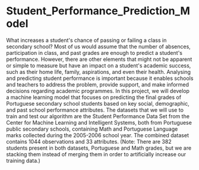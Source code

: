 # Student_Performance_Prediction_Model
What increases a student's chance of passing or failing a class in secondary school? 
Most of us would assume that the number of absences, participation in class, and past grades are enough to predict a student's
performance. However, there are other elements that might not be apparent or simple to measure but have an impact on a student's
academic success, such as their home life, family, aspirations, and even their health.
Analysing and predicting student performance is important because it enables schools and teachers to address the problem, provide
support, and make informed decisions regarding academic programmes.
In this project, we will develop a machine learning model that focuses on predicting the final grades of Portuguese secondary school
students based on key social, demographic, and past school performance attributes. The datasets that we will use to train and test
our algorithm are the Student Performance Data Set from the Center for Machine Learning and Intelligent Systems, both from
Portuguese public secondary schools, containing Math and Portuguese Language marks collected during the 2005-2006 school year.
The combined dataset contains 1044 observations and 33 attributes. (Note: There are 382 students present in both datasets,
Portuguese and Math grades, but we are stacking them instead of merging them in order to artificially increase our training data.)
